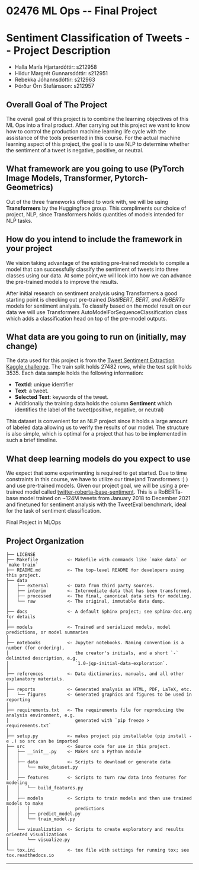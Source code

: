 02476 ML Ops -- Final Project
==============================

# Sentiment Classification of Tweets -- Project Description
- Halla María Hjartardóttir: s212958
- Hildur Margrét Gunnarsdóttir: s212951
- Rebekka Jóhannsdóttir: s212963
- Þórður Örn Stefánsson: s212957

## Overall Goal of The Project
The overall goal of this project is to combine the learning objectives of this ML Ops into a final product. After carrying out this project we want to know how to control the production machine learning life cycle with the assistance of the tools presented in this course. For the actual machine learning aspect of this project, the goal is to use NLP to determine whether the sentiment of a tweet is negative, positive, or neutral. 

## What framework are you going to use (PyTorch Image Models, Transformer, Pytorch-Geometrics)
Out of the three frameworks offered to work with, we will be using **Transformers** by the Huggingface group. This compliments our choice of project, NLP, since Transformers holds quantities of models intended for NLP tasks. 

## How do you intend to include the framework in your project
We vision taking advantage of the existing pre-trained models to compile a model that can successfully classify the sentiment of tweets into three classes using our data. At some point,we will look into how we can advance the pre-trained models to improve the results. 

After initial research on sentiment analysis using Transformers a good starting point is checking out pre-trained *DistilBERT, BERT, and RoBERTa* models for sentiment analysis. To classify based on the model result on our data we will use Transformers AutoModelForSequenceClassification class which adds a classification head on top of the pre-model outputs.

## What data are you going to run on (initially, may change)
The data used for this project is from the [Tweet Sentiment Extraction Kaggle challenge](https://www.kaggle.com/competitions/tweet-sentiment-extraction/data). The train split holds 27482 rows, while the test split holds 3535. Each data sample holds the following information: 

- **TextId**: unique identifier
- **Text**: a tweet.
- **Selected Text**: keywords of the tweet.
- Additionally the training data holds the column **Sentiment** which identifies the label of the tweet(positive, negative, or neutral)

This dataset is convenient for an NLP project since it holds a
 large amount of labeled data allowing us to verify the results of our model. The structure is also simple, which is optimal for a project that has to be implemented in such a brief timeline.

## What deep learning models do you expect to use
We expect that some experimenting is required to get started. Due to time constraints in this course, we have to utilize our time(and Transformers :) ) and use pre-trained models. Given our project goal, we will be using a pre-trained model called [twitter-roberta-base-sentiment](https://huggingface.co/cardiffnlp/twitter-roberta-base-sentiment). This is a RoBERTa-base model trained on ~124M tweets from January 2018 to December 2021 and finetuned for sentiment analysis with the TweetEval benchmark, ideal for the task of sentiment classification. 



Final Project in MLOps

Project Organization
------------

    ├── LICENSE
    ├── Makefile           <- Makefile with commands like `make data` or `make train`
    ├── README.md          <- The top-level README for developers using this project.
    ├── data
    │   ├── external       <- Data from third party sources.
    │   ├── interim        <- Intermediate data that has been transformed.
    │   ├── processed      <- The final, canonical data sets for modeling.
    │   └── raw            <- The original, immutable data dump.
    │
    ├── docs               <- A default Sphinx project; see sphinx-doc.org for details
    │
    ├── models             <- Trained and serialized models, model predictions, or model summaries
    │
    ├── notebooks          <- Jupyter notebooks. Naming convention is a number (for ordering),
    │                         the creator's initials, and a short `-` delimited description, e.g.
    │                         `1.0-jqp-initial-data-exploration`.
    │
    ├── references         <- Data dictionaries, manuals, and all other explanatory materials.
    │
    ├── reports            <- Generated analysis as HTML, PDF, LaTeX, etc.
    │   └── figures        <- Generated graphics and figures to be used in reporting
    │
    ├── requirements.txt   <- The requirements file for reproducing the analysis environment, e.g.
    │                         generated with `pip freeze > requirements.txt`
    │
    ├── setup.py           <- makes project pip installable (pip install -e .) so src can be imported
    ├── src                <- Source code for use in this project.
    │   ├── __init__.py    <- Makes src a Python module
    │   │
    │   ├── data           <- Scripts to download or generate data
    │   │   └── make_dataset.py
    │   │
    │   ├── features       <- Scripts to turn raw data into features for modeling
    │   │   └── build_features.py
    │   │
    │   ├── models         <- Scripts to train models and then use trained models to make
    │   │   │                 predictions
    │   │   ├── predict_model.py
    │   │   └── train_model.py
    │   │
    │   └── visualization  <- Scripts to create exploratory and results oriented visualizations
    │       └── visualize.py
    │
    └── tox.ini            <- tox file with settings for running tox; see tox.readthedocs.io


--------

